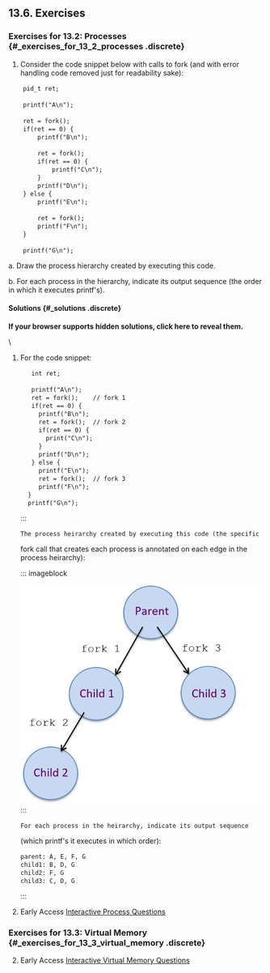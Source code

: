 







## 13.6. Exercises 

### Exercises for 13.2: Processes {#_exercises_for_13_2_processes .discrete}


1.  Consider the code snippet below with calls to fork (and with error
    handling code removed just for readability sake):




```
    pid_t ret;

    printf("A\n");

    ret = fork();
    if(ret == 0) {
        printf("B\n");

        ret = fork();
        if(ret == 0) {
            printf("C\n");
        }
        printf("D\n");
    } else {
        printf("E\n");

        ret = fork();
        printf("F\n");
    }

    printf("G\n");
```



a.  Draw the process hierarchy created by executing this code.

b.  For each process in the hierarchy, indicate its output sequence (the
    order in which it executes printf's).


#### Solutions {#_solutions .discrete}

**If your browser supports hidden solutions, click here to reveal
them.**

\


1.  For the code snippet:

    
    
    ```
       int ret;

       printf("A\n");
       ret = fork();    // fork 1
       if(ret == 0) {
         printf("B\n");
         ret = fork();  // fork 2
         if(ret == 0) {
           print("C\n");
         }
         printf("D\n");
       } else {
         printf("E\n");
         ret = fork();  // fork 3
         printf("F\n");
      }
      printf("G\n");
    ```
    :::
    

        The process heirarchy created by executing this code (the specific
    fork call that creates each process is annotated on each edge in the
    process heirarchy):
    

    ::: imageblock
    
    ![a process heirarchy of 4 processes, the parent creates child 1     with the fork 1 fork call, the child creates its child, child 2 with     the fork 2 call, and the parent creates its second child, child 3     with the fork 3 call](_images/exsoln.png)
    :::
    

        For each process in the heirarchy, indicate its output sequence
    (which printf's it executes in which order):
    

    
    
        parent: A, E, F, G
        child1: B, D, G
        child2: F, G
        child3: C, D, G
    :::
    


1.  Early Access [Interactive Process
    Questions](https://diveintosystems.org/exercises/dive-into-systems-exercises-16.html)


### Exercises for 13.3: Virtual Memory {#_exercises_for_13_3_virtual_memory .discrete}


2.  Early Access [Interactive Virtual Memory
    Questions](https://diveintosystems.org/exercises/dive-into-systems-exercises-16.html)





